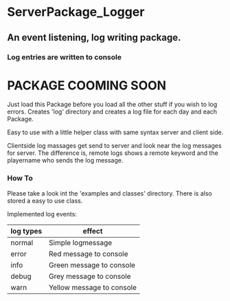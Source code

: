 # ServerPackage_Logger
## An event listening, log writing package. 
### Log entries are written to console

# PACKAGE COOMING SOON

Just load this Package before you load all the other stuff if you wish to log errors. 
Creates 'log' directory and creates a log file for each day and each Package. 

Easy to use with a little helper class with same syntax server and client side.

Clientside log massages get send to server and look near the log messages for server.
The difference is, remote logs shows a remote keyword and the playername who sends the log message.

### How To

Please take a look int the 'examples and classes' directory.
There is also stored a easy to use class.


Implemented log events:

| log types | effect |
| -------- | -------- |
| normal | Simple logmessage 			|
| error  | Red message to console 		|
| info   | Green message to console 	|
| debug  | Grey message to console 		|
| warn   | Yellow message to console 	|
